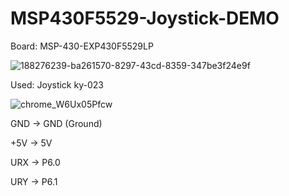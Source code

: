 # MSP430F5529-Joystick-DEMO
 
Board: MSP-430-EXP430F5529LP

![188276239-ba261570-8297-43cd-8359-347be3f24e9f](https://user-images.githubusercontent.com/31783838/188995143-146e84b3-fecd-4e24-8cc1-8ab07eb7e64c.png)

Used: Joystick ky-023

![chrome_W6Ux05Pfcw](https://user-images.githubusercontent.com/31783838/188995363-35aaa76b-6a81-4698-b3fa-563251475a88.png)

GND -> GND (Ground)

+5V -> 5V

URX -> P6.0

URY -> P6.1

